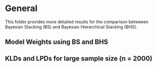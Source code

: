 # General

This folder provides more detailed results for the comparison betweeen Bayesian Stacking (BS) and Bayesian Hierarchical Stacking (BHS).

## Model Weights using BS and BHS


## KLDs and LPDs for large sample size (n = 2000)
